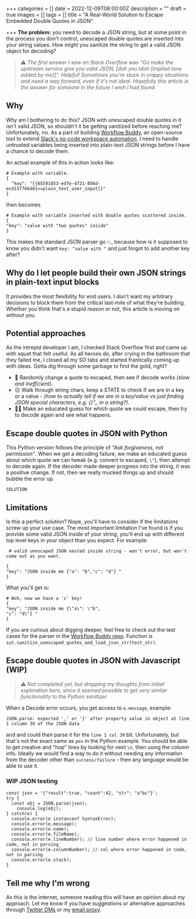 +++
categories = []
date = 2022-12-09T06:00:00Z
description = ""
draft = true
images = []
tags = []
title = "A Real-World Solution to Escape Embedded Double Quotes in JSON"

+++
**The problem:** you need to decode a JSON string, but at some point in the process you don't control, unescaped double quotes are inserted into your string values. How might you sanitize the string to get a valid JSON object for decoding?

> ⚠️
> _The first answer I saw on Stack Overflow was "Go make the upstream service give you valid JSON, \[duh you idiot (implied tone added by me)\]". Helpful! Sometimes you're stuck in crappy situations and need a way forward, even if it's not ideal. Hopefully this article is the answer for someone in the future I wish I had found._

## Why

Why am I bothering to do this? JSON with unescaped double quotes in it isn't valid JSON, so shouldn't it be getting sanitized before reaching me? Unfortunately, no. As a part of building [Workflow Buddy](https://github.com/happybara-io/WorkflowBuddy/), an open-source tool to extend [Slack's no-code workspace automation](https://slack.com/features/workflow-automation), I need to handle untrusted variables being inserted into plain-text JSON strings before I have a chance to decode them.

An actual example of this in action looks like:
```
# Example with variable.
{
  "key": "{{65591853-edfe-4721-856d-ecd157766461==plain_text_user_input}}"
}
```

then becomes
```
# Example with variable inserted with double quotes scattered inside.
{
"key": "value with "two quotes" inside"
}
```

This makes the standard JSON parser go 💥, because how is it supposed to know you didn't want `key: "value with "` and just forgot to add another key after?

## Why do I let people build their own JSON strings in plain-text input blocks

It provides the most flexibility for end users. I don't want my arbitrary decisions to block them from the critical last-mile of what they're building. Whether you think that's a stupid reason or not, this article is moving on without you.

## Potential approaches
As the intrepid developer I am, I checked Stack Overflow first and came up with squat that felt useful. As all heroes do, after crying in the bathroom that they failed me, I closed all my SO tabs and started frantically coming up with ideas. Gotta dig through some garbage to find the gold, right?

- 🤮 Randomly change a quote to escaped, then see if decode works _(slow and inefficient)_.
- 😖 Walk through string chars, keep a STATE to check if we are in a key or a value - _(how to actually tell if we are in a key/value vs just finding JSON special characters, e.g. {}",, in a string?)_.
- 🤔🥇 Make an educated guess for which quote we could escape, then try to decode again and see what happens.

## Escape double quotes in JSON with Python

This Python version follows the principle of _"Ask forgiveness, not permission"_. When we get a decoding failure, we make an educated guess about which quote we can tweak (e.g. convert to escaped, `\"`), then attempt to decode again. If the decoder made deeper progress into the string, it was a positive change. If not, then we really mucked things up and should bubble the error up.

```
SOLUTION
```

## Limitations

Is this a perfect solution? Nope, you'll have to consider if the limitations screw up your use case. The most important limitation I've found is if you provide some valid JSON inside of your string, you'll end up with different top level keys in your object than you expect. For example:

```
 # valid unescaped JSON nested inside string - won't error, but won't come out as you want.
 
{
"key": "JSON inside me {"a": "b","c": "d"} "
}
```

What you'll get is:
```
# Woh, now we have a 'c' key!
{
"key": "JSON inside me {\"a\": \"b",
"c": "d\"} "
}
```

If you are curious about digging deeper, feel free to check out the test cases for the parser in the [Workflow Buddy repo](https://github.com/happybara-io/WorkflowBuddy/blob/main/tests/test_utils.py). Function is `sut.sanitize_unescaped_quotes_and_load_json_str(test_str)`.

## Escape double quotes in JSON with Javascript (WIP)

> ⚠️
> _Not completed yet, but dropping my thoughts from initial exploration here, since it seemed possible to get very similar functionality to the Python sanitizer._

When a Decode error occurs, you get access to `e.message`, example:

```
JSON.parse: expected ',' or '}' after property value in object at line 1 column 39 of the JSON data
```

and and could then parse it for the `line 1 col 39` bit. Unfortunately, but that's not the exact same as `pos` in the Python example. 
You should be able to get creative and "hop" lines by looking for next `\n`, then using the column info.
Ideally we would find a way to do it without needing any information from the decoder other than `success/failure` - then any language would be able to use it.

### WIP JSON testing
```
const json = '{"result":true, "count":42, "str": "a"bc"}';
try {
  const obj = JSON.parse(json);
	console.log(obj);
} catch(e) {
  console.error(e instanceof SyntaxError);
  console.error(e.message);
  console.error(e.name);
  console.error(e.fileName);
  console.error(e.lineNumber); // line number where error happened in code, not in parsing
  console.error(e.columnNumber); // col where error happened in code, not in parsing
  console.error(e.stack);
}
```

## Tell me why I'm wrong

As this is the internet, someone reading this will have an opinion about my approach. Let me know if you have suggestions or alternative approaches through [Twitter DMs]() or my [email proxy]().